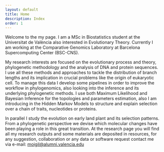 ```yaml
---
layout: default
title: Home
description: Index
order: 1
---
```


Welcome to the my page. I am a MSc in Biostatistics student at the Universitat
de València also interested in Evolutionary Theory. Currently I am working at
the Comparative Genomics Laboratory at Barcelona Supercomputing Center (BSC-CNS).

My research interests are focused on the evolutionary process and theory,
phylogenetic methodology and the analysis of DNA and protein sequences. I use
all these methods and approaches to tackle the distribution of branch lengths
and its implication in crucial problems like the origin of eukaryotic cell.
To manage this data I develop some pipelines in order to improve the workflow
in phylogenomics, also looking into the inference and its underlying phylogenetic
methods. I use both Maximum Likelihood and Bayesian Inference for the topologies
and parameters estimation, also I am introducing in the Hidden Markov Models to
structure and explain selection over a chain of traits, nucleotides or proteins.

In parallel I study the evolution on early land plant and its selection
patterns. From a phylogenetic perspective we devise which molecular changes
have been playing a role in this great transition. At the research page you will
find all my research outputs and some materials are deposited in resources, for
any suggestion, collaboration or any data or software request contact me via
e-mail: [moigil@alumni.valencia.edu](moigil@alumni.valencia.edu)
